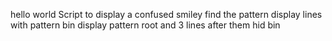 hello world
Script to display a confused smiley
find the pattern
display lines with pattern bin
display pattern root and 3 lines after them
hid bin

